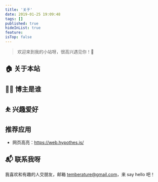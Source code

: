 ```yaml
---
title: '关于'
date: 2019-01-25 19:09:48
tags: []
published: true
hideInList: true
feature: 
isTop: false
---
```

> 欢迎来到我的小站呀，很高兴遇见你！🤝

## 🏠 关于本站

## 👨‍💻 博主是谁

## ⛹ 兴趣爱好

## 推荐应用

- 网页高亮：https://web.hypothes.is/

## 📬 联系我呀

我喜欢和有趣的人交朋友，邮箱 temberature@gmail.com，来 say hello 吧！
